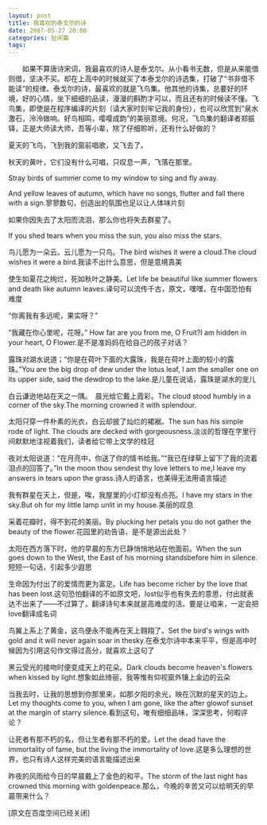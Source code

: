 ```yaml
---
layout: post
title: 我喜欢的泰戈尔的诗
date: 2007-05-27 20:00
categories: 扯闲篇
tags: 
---
```



　　如果不算唐诗宋词，我最喜欢的诗人是泰戈尔。从小看书无数，但是从来能借则借，坚决不买。却在上高中的时候就买了本泰戈尔的诗选集，打破了“书非借不能读”的规律。泰戈尔的诗，最喜欢的就是飞鸟集。他其他的诗集，总要好的环境，好的心情，坐下细细的品读，漫漫的斟酌才可以，而且还有的时候读不懂。飞鸟集，即使是在程序编译的片刻（请大家时刻牢记我的身份），也可以欣赏到“泉水激石，泠泠做响。好鸟相鸣，嘤嘤成韵”的美丽意境。何况，飞鸟集的翻译者郑振铎，正是大师读大师，吾等小辈，除了仔细聆听，还有什么好做的？

<!-- more -->



夏天的飞鸟，飞到我的窗前唱歌，又飞去了。

秋天的黄叶，它们没有什么可唱，只叹息一声，飞落在那里。

Stray birds of summer come to my window to sing and fly away.

And yellow leaves of autumn, which have no songs, flutter and fall there with a sign.寥寥数句，创造出的氛围也足以让人体味片刻

如果你因失去了太阳而流泪，那么你也将失去群星了。

If you shed tears when you miss the sun, you also miss the stars.

鸟儿愿为一朵云。云儿愿为一只鸟。The bird wishes it were a cloud.The cloud wishes it were a bird.我读不出什么意思，但是意境真美

使生如夏花之绚烂，死如秋叶之静美。Let life be beautiful like summer flowers and death like autumn leaves.译句可以流传千古，原文，嘿嘿，在中国恐怕有难度

“你离我有多远呢，果实呀？”　　　　　　　　　　　　　　　　　　　　

“我藏在你心里呢，花呀。” How far are you from me, O Fruit?I am hidden in your heart, O Flower.是不是准妈妈在给自己的孩子对话？

露珠对湖水说道；“你是在荷叶下面的大露珠，我是在荷叶上面的较小的露珠。”You are the big drop of dew under the lotus leaf, I am the smaller one on its upper side, said the dewdrop to the lake.是儿童在说话，露珠是湖水的宠儿

白云谦逊地站在天之一隅。　晨光给它戴上霞彩。The cloud stood humbly in a corner of the sky.The morning crowned it with splendour.

太阳只穿一件朴素的光衣，白云却披了灿烂的裙裾。The sun has his simple rode of light. The clouds are decked with gorgeousness.淡淡的哲理在字里行间默默地注视着我们，读者给它带上文学的桂冠

夜对太阳说道：“在月亮中，你送了你的情书给我。”“我已在绿草上留下了我的流着泪点的回答了。”In the moon thou sendest thy love letters to me,I leave my answers in tears upon the grass.诗人的语言，也美得无法用语言描述

我有群星在天上，但是，唉，我屋里的小灯却没有点亮。I have my stars in the sky.But oh for my little lamp unlit in my house.美丽的叹息

采着花瓣时，得不到花的美丽。By plucking her petals you do not gather the beauty of the flower.花园里的劝告语，是不是源出此处？

太阳在西方落下时，他的早晨的东方已静悄悄地站在他面前。When the sun goes down to the West, the East of his morning standsbefore him in silence.短短一句话，引起多少遐思

生命因为付出了的爱情而更为富足。Life has become richer by the love that has been lost.这句恐怕翻译的不如原文吧，lost似乎也有失去的意思，付出就表达不出来了——不过算了，翻译诗句本来就是高难度的活。要是让咱来，一定会把love翻译成名词

鸟翼上系上了黄金，这鸟便永不能再在天上翱翔了。Set the bird's wings with gold and it will never again soar in thesky.在泰戈尔诗中本来平平，但是高中时候因为引用这句作文得过高分，就喜欢上这句了

黑云受光的接吻时便变成天上的花朵。Dark clouds become heaven's flowers when kissed by light.想象如此绮丽，我等惟有仰视窗外镶上金边的云朵

当我去时，让我的思想到你那里来，如那夕阳的余光，映在沉默的星天的边上。Let my thoughts come to you, when I am gone, like the after glowof sunset at the margin of starry silence.看到这句，唯有细细品味，深深思考，何暇评论？

让死者有那不朽的名，但让生者有那不朽的爱。Let the dead have the immortality of fame, but the living the immortality of love.这是多么理想的世界，也只有诗人这样完美的语言能描述出来

昨夜的风雨给今日的早晨戴上了金色的和平。The storm of the last night has crowned this morning with goldenpeace.那么，今晚的辛苦又可以给明天的早晨带来什么？

[原文在百度空间已经关闭]

